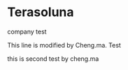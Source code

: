 # Terasoluna
company test

This line is modified by Cheng.ma.
Test

this is second test by cheng.ma
